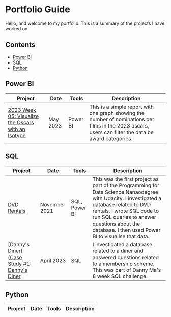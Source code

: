 # Portfolio Guide
Hello, and welcome to my portfolio. This is a summary of the projects I have worked on.

## Contents
- [Power BI](#power-bi)
- [SQL](#sql)
- [Python](#python)

## Power BI
| Project | Date | Tools | Description |
|---|---|---|---|
|[2023 Week 05: Visualize the Oscars with an Isotype](https://github.com/Hannahllmm/Power-BI-Projects/blob/0905e388e257116952e951d300d8d06458a792d6/Work-Out-Wednesday/2023%20Week%2005%3A%20Visualize%20the%20Oscars%20with%20an%20Isotype/README.md)|May 2023|Power BI|This is a simple report with one graph showing the number of nominations per films in the 2023 oscars, users can filter the data be award categories.|

## SQL
| Project | Date | Tools | Description |
|---|---|---|---|
| [DVD Rentals](https://github.com/Hannahllmm/DVD-Rental-Database) | November 2021 | SQL, Power BI | This was the first project as part of the Programming for Data Science Nanaodegree with Udacity. I investigated a database related to DVD rentals. I wrote SQL code to run SQL queries to answer questions about the database. I then used Power BI to visualise that data. |
| [Danny's Diner]([Case Study #1: Danny's Diner](https://github.com/Hannahllmm/8-Week-SQL-Challenge/tree/main/Case%20Study%20%231:%20Danny's%20Diner) | April 2023 | SQL | I investigated a database related to a diner and answered questions related to a membership scheme. This was part of Danny Ma's 8 week SQL challenge. |

## Python
| Project | Date | Tools | Description |
|---|---|---|---|
